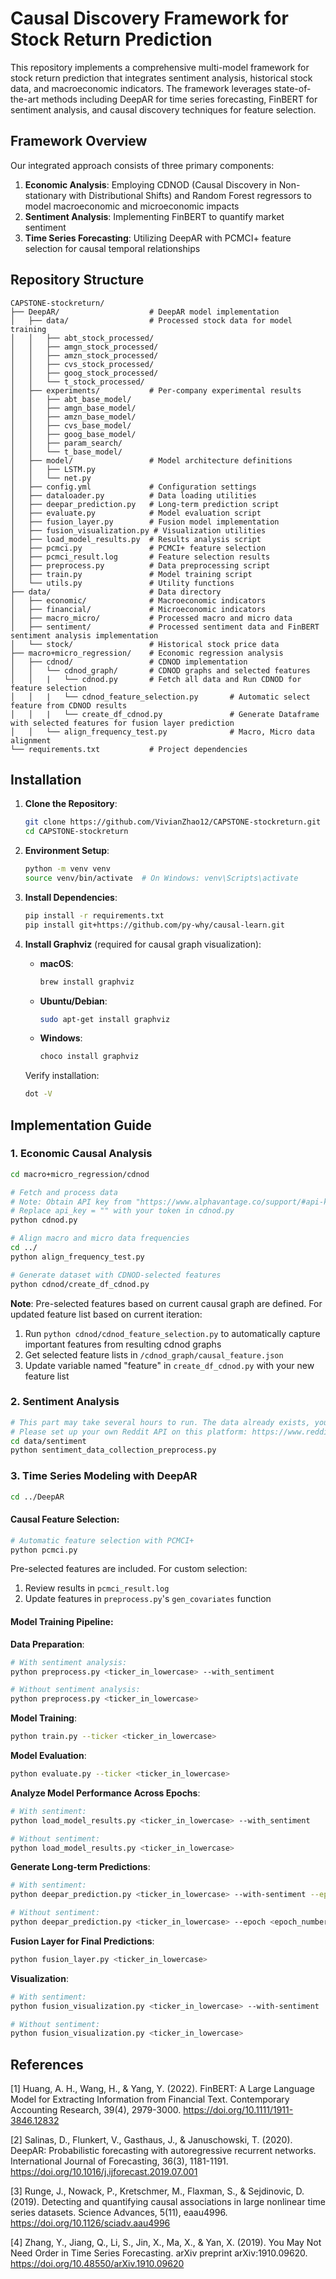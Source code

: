 # Causal Discovery Framework for Stock Return Prediction

This repository implements a comprehensive multi-model framework for stock return prediction that integrates sentiment analysis, historical stock data, and macroeconomic indicators. The framework leverages state-of-the-art methods including DeepAR for time series forecasting, FinBERT for sentiment analysis, and causal discovery techniques for feature selection.

## Framework Overview

Our integrated approach consists of three primary components:

1. **Economic Analysis**: Employing CDNOD (Causal Discovery in Non-stationary with Distributional Shifts) and Random Forest regressors to model macroeconomic and microeconomic impacts
2. **Sentiment Analysis**: Implementing FinBERT to quantify market sentiment
3. **Time Series Forecasting**: Utilizing DeepAR with PCMCI+ feature selection for causal temporal relationships

## Repository Structure

```
CAPSTONE-stockreturn/
├── DeepAR/                    # DeepAR model implementation
│   ├── data/                  # Processed stock data for model training
│   │   ├── abt_stock_processed/
│   │   ├── amgn_stock_processed/
│   │   ├── amzn_stock_processed/
│   │   ├── cvs_stock_processed/
│   │   ├── goog_stock_processed/
│   │   └── t_stock_processed/
│   ├── experiments/           # Per-company experimental results
│   │   ├── abt_base_model/
│   │   ├── amgn_base_model/
│   │   ├── amzn_base_model/
│   │   ├── cvs_base_model/
│   │   ├── goog_base_model/
│   │   ├── param_search/
│   │   └── t_base_model/
│   ├── model/                 # Model architecture definitions
│   │   ├── LSTM.py
│   │   └── net.py
│   ├── config.yml             # Configuration settings
│   ├── dataloader.py          # Data loading utilities
│   ├── deepar_prediction.py   # Long-term prediction script
│   ├── evaluate.py            # Model evaluation script
│   ├── fusion_layer.py        # Fusion model implementation
│   ├── fusion_visualization.py # Visualization utilities
│   ├── load_model_results.py  # Results analysis script
│   ├── pcmci.py               # PCMCI+ feature selection
│   ├── pcmci_result.log       # Feature selection results
│   ├── preprocess.py          # Data preprocessing script
│   ├── train.py               # Model training script
│   └── utils.py               # Utility functions
├── data/                      # Data directory
│   ├── economic/              # Macroeconomic indicators
│   ├── financial/             # Microeconomic indicators
│   ├── macro_micro/           # Processed macro and micro data
│   ├── sentiment/             # Processed sentiment data and FinBERT sentiment analysis implementation
│   └── stock/                 # Historical stock price data
├── macro+micro_regression/    # Economic regression analysis
│   ├── cdnod/                 # CDNOD implementation
│   │   └── cdnod_graph/       # CDNOD graphs and selected features
│   │   |   └── cdnod.py       # Fetch all data and Run CDNOD for feature selection
│   │   |   └── cdnod_feature_selection.py       # Automatic select feature from CDNOD results 
│   │   |   └── create_df_cdnod.py               # Generate Dataframe with selected features for fusion layer prediction
│   │   └── align_frequency_test.py              # Macro, Micro data alignment
└── requirements.txt           # Project dependencies
```

## Installation

1. **Clone the Repository**:
   ```bash
   git clone https://github.com/VivianZhao12/CAPSTONE-stockreturn.git
   cd CAPSTONE-stockreturn
   ```

2. **Environment Setup**:
   ```bash
   python -m venv venv
   source venv/bin/activate  # On Windows: venv\Scripts\activate
   ```

3. **Install Dependencies**:
   ```bash
   pip install -r requirements.txt
   pip install git+https://github.com/py-why/causal-learn.git
   ```

4. **Install Graphviz** (required for causal graph visualization):

   - **macOS**:
     ```bash
     brew install graphviz
     ```
     
   - **Ubuntu/Debian**:
     ```bash
     sudo apt-get install graphviz
     ```
     
   - **Windows**:
     ```bash
     choco install graphviz
     ```
     
   Verify installation:
   ```bash
   dot -V
   ```

## Implementation Guide

### 1. Economic Causal Analysis

```bash
cd macro+micro_regression/cdnod

# Fetch and process data
# Note: Obtain API key from "https://www.alphavantage.co/support/#api-key"
# Replace api_key = "" with your token in cdnod.py
python cdnod.py

# Align macro and micro data frequencies
cd ../
python align_frequency_test.py

# Generate dataset with CDNOD-selected features
python cdnod/create_df_cdnod.py
```

**Note**: Pre-selected features based on current causal graph are defined. For updated feature list based on current iteration:
1. Run `python cdnod/cdnod_feature_selection.py` to automatically capture important features from resulting cdnod graphs
2. Get selected feature lists in `/cdnod_graph/causal_feature.json` 
3. Update variable named "feature" in `create_df_cdnod.py` with your new feature list


### 2. Sentiment Analysis

```bash
# This part may take several hours to run. The data already exists, you may proceed with the rest of the part using the existing data.
# Please set up your own Reddit API on this platform: https://www.reddit.com/prefs/apps, including: client_id,  client_secret, username, and password.
cd data/sentiment
python sentiment_data_collection_preprocess.py 
```

### 3. Time Series Modeling with DeepAR

```bash
cd ../DeepAR
```

#### Causal Feature Selection:
```bash
# Automatic feature selection with PCMCI+
python pcmci.py
```

Pre-selected features are included. For custom selection:
1. Review results in `pcmci_result.log`
2. Update features in `preprocess.py`'s `gen_covariates` function

#### Model Training Pipeline:

**Data Preparation**:
```bash
# With sentiment analysis:
python preprocess.py <ticker_in_lowercase> --with_sentiment

# Without sentiment analysis:
python preprocess.py <ticker_in_lowercase>
```

**Model Training**:
```bash
python train.py --ticker <ticker_in_lowercase>
```

**Model Evaluation**:
```bash
python evaluate.py --ticker <ticker_in_lowercase>
```

**Analyze Model Performance Across Epochs**:
```bash
# With sentiment:
python load_model_results.py <ticker_in_lowercase> --with_sentiment

# Without sentiment:
python load_model_results.py <ticker_in_lowercase>
```

**Generate Long-term Predictions**:
```bash
# With sentiment:
python deepar_prediction.py <ticker_in_lowercase> --with-sentiment --epoch <epoch_number>

# Without sentiment:
python deepar_prediction.py <ticker_in_lowercase> --epoch <epoch_number>
```

**Fusion Layer for Final Predictions**:
```bash
python fusion_layer.py <ticker_in_lowercase>
```

**Visualization**:
```bash
# With sentiment:
python fusion_visualization.py <ticker_in_lowercase> --with-sentiment

# Without sentiment:
python fusion_visualization.py <ticker_in_lowercase>
```

## References
[1] Huang, A. H., Wang, H., & Yang, Y. (2022). FinBERT: A Large Language Model for Extracting Information from Financial Text. Contemporary Accounting Research, 39(4), 2979-3000. https://doi.org/10.1111/1911-3846.12832

[2] Salinas, D., Flunkert, V., Gasthaus, J., & Januschowski, T. (2020). DeepAR: Probabilistic forecasting with autoregressive recurrent networks. International Journal of Forecasting, 36(3), 1181-1191. https://doi.org/10.1016/j.ijforecast.2019.07.001

[3] Runge, J., Nowack, P., Kretschmer, M., Flaxman, S., & Sejdinovic, D. (2019). Detecting and quantifying causal associations in large nonlinear time series datasets. Science Advances, 5(11), eaau4996. https://doi.org/10.1126/sciadv.aau4996 

[4] Zhang, Y., Jiang, Q., Li, S., Jin, X., Ma, X., & Yan, X. (2019). You May Not Need Order in Time Series Forecasting. arXiv preprint arXiv:1910.09620. https://doi.org/10.48550/arXiv.1910.09620
